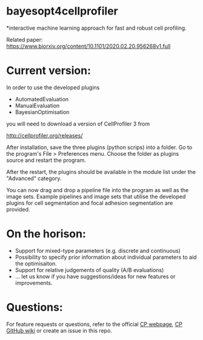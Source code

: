 # bayesopt4cellprofiler
*interactive machine learning approach for fast and robust cell profiling.

Related paper: https://www.biorxiv.org/content/10.1101/2020.02.20.956268v1.full


# Current version:
In order to use the developed plugins
- AutomatedEvaluation
- ManualEvaluation
- BayesianOptimisation

you will need to download a version of CellProfiler 3 from

http://cellprofiler.org/releases/

After installation, save the three plugins (python scrips) into a folder.
Go to the program's File > Preferences menu. Choose the folder as plugins source
and restart the program.

After the restart, the plugins should be available in the module list under the
"Advanced" category.

You can now drag and drop a pipeline file into the program as well as the
image sets. Example pipelines and image sets that utilise the developed plugins
for cell segmentation and focal adhesion segmentation are provided. 


# On the horison:
- Support for mixed-type parameters (e.g. discrete and continuous)
- Possibility to specify prior information about individual parameters to aid the optimisaiton.
- Support for relative judgements of quality (A/B evaluations)
- ... let us know if you have suggestions/ideas for new features or improvements.


# Questions:
For feature requests or questions, refer to the official [CP webpage](http://cellprofiler.org), 
[CP GitHub wiki](https://github.com/CellProfiler/CellProfiler/wiki) or create an issue in this repo.
